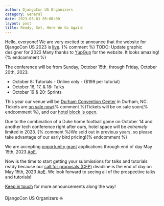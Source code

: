 ```yaml
---
author: DjangoCon US Organizers
category: General
date: 2023-03-01 05:00:00
layout: post
title: Ready, Set, Here We Go Again!
---
```


Hello, everyone!
We are very excited to announce that the website for DjangoCon US 2023 is [live](https://2023.djangocon.us).
{% comment %}
TODO: Update graphic designer for 2023
Many thanks to [YupGup](http://yupgup.com/) for the website.
It looks amazing!
{% endcomment %}

The conference will be from Sunday, October 15th, through Friday, October 20th, 2023.

- October 8: Tutorials - Online only - ($199 per tutorial)
- October 16, 17, &amp; 18: Talks
- October 19 &amp; 20: Sprints

This year our venue will be [Durham Convention Center](https://2023.djangocon.us/venue/) in Durham, NC.
Tickets are [on sale now](https://ti.to/defna/djangocon-us-2023){% comment %}Tickets will be on sale soon{% endcomment %}, and our [hotel block is open](https://www.marriott.com/events/start.mi?id=1674740649947&key=GRP).

Due to the combination of a Duke home football game on October 14 and another tech conference right after ours, hotel space will be *extremely* limited in 2023.
{% comment %}We sold out in previous years, so please take advantage of our early bird pricing!{% endcomment %}

We are accepting [opportunity grant](https://2023.djangocon.us/opportunity-grants/) applications through end of day May 15th, 2023 [AoE](https://time.is/compare/0000_15_May_2023_in_Anywhere_on_Earth).

Now is the time to start getting your submissions for talks and tutorials ready because our [call for proposals (CFP)](https://2023.djangocon.us/speaking/) deadline is the end of day on May 15th, 2023 [AoE](https://time.is/compare/0000_15_May_2023_in_Anywhere_on_Earth).
We look forward to seeing all of the prospective talks and tutorials!

[Keep in touch](https://twitter.com/djangocon) for more announcements along the way!

DjangoCon US Organizers :sailboat:
